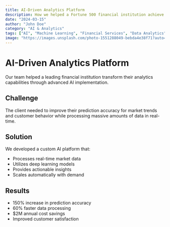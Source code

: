 ```yaml
---
title: AI-Driven Analytics Platform
description: How we helped a Fortune 500 financial institution achieve 150% increase in prediction accuracy
date: "2024-03-15"
author: "John Doe"
category: "AI & Analytics"
tags: ["AI", "Machine Learning", "Financial Services", "Data Analytics"]
image: "https://images.unsplash.com/photo-1551288049-bebda4e38f71?auto=format&fit=crop&q=80"
---
```


# AI-Driven Analytics Platform

Our team helped a leading financial institution transform their analytics capabilities through advanced AI implementation.

## Challenge

The client needed to improve their prediction accuracy for market trends and customer behavior while processing massive amounts of data in real-time.

## Solution

We developed a custom AI platform that:

- Processes real-time market data
- Utilizes deep learning models
- Provides actionable insights
- Scales automatically with demand

## Results

- 150% increase in prediction accuracy
- 60% faster data processing
- $2M annual cost savings
- Improved customer satisfaction

